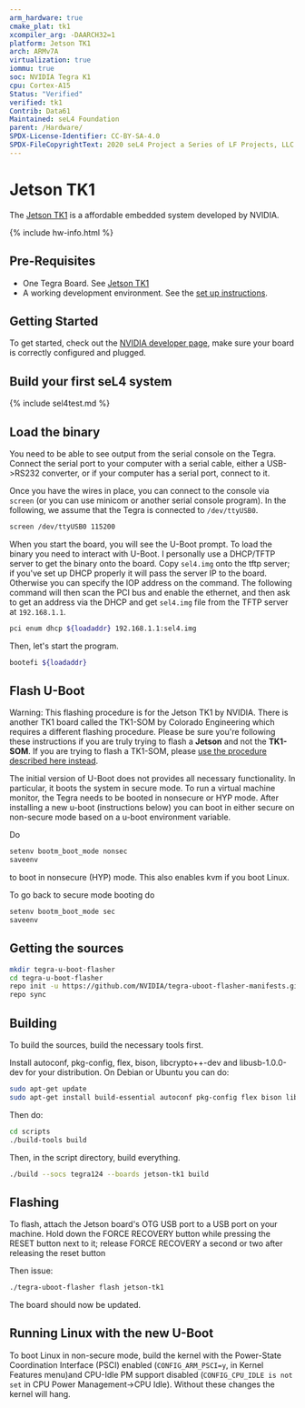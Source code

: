 ```yaml
---
arm_hardware: true
cmake_plat: tk1
xcompiler_arg: -DAARCH32=1
platform: Jetson TK1
arch: ARMv7A
virtualization: true
iommu: true
soc: NVIDIA Tegra K1
cpu: Cortex-A15
Status: "Verified"
verified: tk1
Contrib: Data61
Maintained: seL4 Foundation
parent: /Hardware/
SPDX-License-Identifier: CC-BY-SA-4.0
SPDX-FileCopyrightText: 2020 seL4 Project a Series of LF Projects, LLC.
---
```


# Jetson TK1

The [Jetson TK1](http://www.nvidia.com/object/jetson-tk1-embedded-dev-kit.html)
is a affordable embedded system developed by NVIDIA.

{% include hw-info.html %}

## Pre-Requisites

* One Tegra Board. See [Jetson TK1](http://www.nvidia.com/object/jetson-tk1-embedded-dev-kit.html)
* A working development environment. See the [set up
  instructions](/projects/buildsystem/host-dependencies.html).

## Getting Started

 To get started, check out the [NVIDIA developer
page](https://developer.nvidia.com/embedded-computing), make sure your board is
correctly configured and plugged.

## Build your first seL4 system

{% include sel4test.md %}

## Load the binary

You need to be able to see output from the serial console on the Tegra. Connect
the serial port to your computer with a serial cable, either a USB->RS232
converter, or if your computer has a serial port, connect to it.

Once you have the wires in place, you can connect to the console via
`screen` (or you can use minicom or another serial console program). In
the following, we assume that the Tegra is connected to `/dev/ttyUSB0`.

```sh
screen /dev/ttyUSB0 115200
```

When you start the board, you will see the U-Boot prompt. To load the
binary you need to interact with U-Boot. I personally use a DHCP/TFTP
server to get the binary onto the board. Copy `sel4.img` onto the tftp
server; if you've set up DHCP properly it will pass the server IP to the
board. Otherwise you can specify the IOP address on the command. The
following command will then scan the PCI bus and enable the ethernet,
and then ask to get an address via the DHCP and get `sel4.img` file from
the TFTP server at `192.168.1.1`.

```sh
pci enum dhcp ${loadaddr} 192.168.1.1:sel4.img
```

Then, let's start the program.

```sh
bootefi ${loadaddr}
```

## Flash U-Boot


Warning: This flashing procedure is for the Jetson TK1 by NVIDIA. There
is another TK1 board called the TK1-SOM by Colorado Engineering which
requires a different flashing procedure. Please be sure you're following
these instructions if you are truly trying to flash a **Jetson** and
not the **TK1-SOM**. If you are trying to flash a TK1-SOM, please
[use the procedure described here instead](CEI_TK1_SOM/#u-boot).

The initial version of U-Boot does not provides all necessary
functionality. In particular, it boots the system in secure mode. To run
a virtual machine monitor, the Tegra needs to be booted in nonsecure or
HYP mode. After installing a new u-boot (instructions below) you can
boot in either secure on non-secure mode based on a u-boot environment
variable.

Do

```sh
setenv bootm_boot_mode nonsec
saveenv
```

to boot in nonsecure (HYP)
mode. This also enables kvm if you boot Linux.

To go back to secure mode booting do

```sh
setenv bootm_boot_mode sec
saveenv
```

## Getting the sources

```bash
mkdir tegra-u-boot-flasher
cd tegra-u-boot-flasher
repo init -u https://github.com/NVIDIA/tegra-uboot-flasher-manifests.git
repo sync
```

## Building

To build the sources, build the necessary tools first.

Install autoconf, pkg-config, flex, bison, libcrypto++-dev and libusb-1.0.0-dev
for your distribution. On Debian or Ubuntu you can do:

```sh
sudo apt-get update
sudo apt-get install build-essential autoconf pkg-config flex bison libcrypto++-dev libusb-1.0.0-dev gcc-arm-linux-gnueabi
```

Then do:

```bash
cd scripts
./build-tools build
```

Then, in the script directory, build everything.

```bash
./build --socs tegra124 --boards jetson-tk1 build
```

## Flashing

To flash, attach the Jetson board's OTG USB port to a USB port on your machine.
Hold down the FORCE RECOVERY button while pressing the RESET button next to it;
release FORCE RECOVERY a second or two after releasing the reset button

Then issue:

```bash
./tegra-uboot-flasher flash jetson-tk1
```

The board should now be updated.

## Running Linux with the new U-Boot

To boot Linux in non-secure mode, build the kernel with the Power-State
Coordination Interface (PSCI) enabled (`CONFIG_ARM_PSCI=y`, in Kernel Features
menu)and CPU-Idle PM support disabled (`CONFIG_CPU_IDLE is not set` in CPU Power
Management->CPU Idle). Without these changes the kernel will hang.
